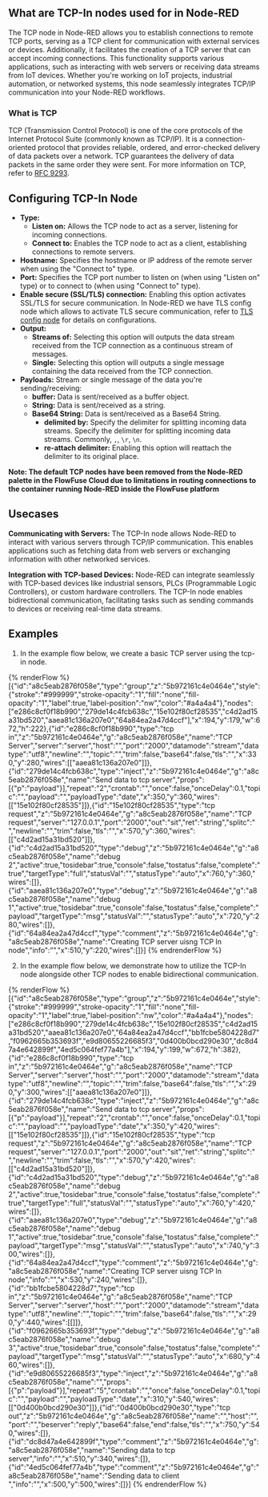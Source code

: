 ## What are TCP-In nodes used for in Node-RED

The TCP node in Node-RED allows you to establish connections to remote TCP ports, serving as a TCP client for communication with external services or devices. Additionally, it facilitates the creation of a TCP server that can accept incoming connections. This functionality supports various applications, such as interacting with web servers or receiving data streams from IoT devices. Whether you're working on IoT projects, industrial automation, or networked systems, this node seamlessly integrates TCP/IP communication into your Node-RED workflows.

### What is TCP

TCP (Transmission Control Protocol) is one of the core protocols of the Internet Protocol Suite (commonly known as TCP/IP). It is a connection-oriented protocol that provides reliable, ordered, and error-checked delivery of data packets over a network. TCP guarantees the delivery of data packets in the same order they were sent. For more information on TCP, refer to [RFC 9293](https://www.ietf.org/rfc/rfc9293.html).

## Configuring TCP-In Node

- **Type:**
    - **Listen on:** Allows the TCP node to act as a server, listening for incoming connections.
    - **Connect to:** Enables the TCP node to act as a client, establishing connections to remote servers.
- **Hostname:** Specifies the hostname or IP address of the remote server when using the "Connect to" type.
- **Port:** Specifies the TCP port number to listen on (when using "Listen on" type) or to connect to (when using "Connect to" type).
- **Enable secure (SSL/TLS) connection:** Enabling this option activates SSL/TLS for secure communication. In Node-RED we have TLS config node which allows to activate TLS secure communication, refer to [TLS config node](/node-red/core-nodes/tls/) for details on configurations.
- **Output:**
    - **Streams of:** Selecting this option will outputs the data stream received from the TCP connection as a continuous stream of messages.
    - **Single:** Selecting this option will outputs a single message containing the data received from the TCP connection.
- **Payloads:**  Stream or single message of the data you're sending/receiving:
    - **buffer:** Data is sent/received as a buffer object.
    - **String:** Data is sent/received as a string.
    - **Base64 String:** Data is sent/received as a Base64 String.
        - **delimited by:** Specify the delimiter for splitting incoming data streams. Specify the delimiter for splitting incoming data streams. Commonly, `,`, `\r`, `\n`.
        - **re-attach delimiter:** Enabling this option will reattach the delimiter to its original place.

**Note: The default TCP nodes have been removed from the Node-RED palette in the FlowFuse Cloud due to limitations in routing connections to the container running Node-RED inside the FlowFuse platform**

## Usecases

**Communicating with Servers:** The TCP-In node allows Node-RED to interact with various servers through TCP/IP communication. This enables applications such as fetching data from web servers or exchanging information with other networked services.

**Integration with TCP-based Devices:** Node-RED can integrate seamlessly with TCP-based devices like industrial sensors, PLCs (Programmable Logic Controllers), or custom hardware controllers. The TCP-In node enables bidirectional communication, facilitating tasks such as sending commands to devices or receiving real-time data streams.

## Examples 

1. In the example flow below, we create a basic TCP server using the tcp-in node.

{% renderFlow %}
[{"id":"a8c5eab2876f058e","type":"group","z":"5b972161c4e0464e","style":{"stroke":"#999999","stroke-opacity":"1","fill":"none","fill-opacity":"1","label":true,"label-position":"nw","color":"#a4a4a4"},"nodes":["e286c8cf0f18b990","279de14c4fcb638c","15e102f80cf28535","c4d2ad15a31bd520","aaea81c136a207e0","64a84ea2a47d4ccf"],"x":194,"y":179,"w":672,"h":222},{"id":"e286c8cf0f18b990","type":"tcp in","z":"5b972161c4e0464e","g":"a8c5eab2876f058e","name":"TCP Server","server":"server","host":"","port":"2000","datamode":"stream","datatype":"utf8","newline":"","topic":"","trim":false,"base64":false,"tls":"","x":330,"y":280,"wires":[["aaea81c136a207e0"]]},{"id":"279de14c4fcb638c","type":"inject","z":"5b972161c4e0464e","g":"a8c5eab2876f058e","name":"Send data to tcp server","props":[{"p":"payload"}],"repeat":"2","crontab":"","once":false,"onceDelay":0.1,"topic":"","payload":"","payloadType":"date","x":350,"y":360,"wires":[["15e102f80cf28535"]]},{"id":"15e102f80cf28535","type":"tcp request","z":"5b972161c4e0464e","g":"a8c5eab2876f058e","name":"TCP request","server":"127.0.0.1","port":"2000","out":"sit","ret":"string","splitc":" ","newline":"","trim":false,"tls":"","x":570,"y":360,"wires":[["c4d2ad15a31bd520"]]},{"id":"c4d2ad15a31bd520","type":"debug","z":"5b972161c4e0464e","g":"a8c5eab2876f058e","name":"debug 2","active":true,"tosidebar":true,"console":false,"tostatus":false,"complete":"true","targetType":"full","statusVal":"","statusType":"auto","x":760,"y":360,"wires":[]},{"id":"aaea81c136a207e0","type":"debug","z":"5b972161c4e0464e","g":"a8c5eab2876f058e","name":"debug 1","active":true,"tosidebar":true,"console":false,"tostatus":false,"complete":"payload","targetType":"msg","statusVal":"","statusType":"auto","x":720,"y":280,"wires":[]},{"id":"64a84ea2a47d4ccf","type":"comment","z":"5b972161c4e0464e","g":"a8c5eab2876f058e","name":"Creating TCP server uisng TCP In node","info":"","x":510,"y":220,"wires":[]}]
{% endrenderFlow %}

2. In the example flow below, we demonstrate how to utilize the TCP-In node alongside other TCP nodes to enable bidirectional communication.

{% renderFlow %}
[{"id":"a8c5eab2876f058e","type":"group","z":"5b972161c4e0464e","style":{"stroke":"#999999","stroke-opacity":"1","fill":"none","fill-opacity":"1","label":true,"label-position":"nw","color":"#a4a4a4"},"nodes":["e286c8cf0f18b990","279de14c4fcb638c","15e102f80cf28535","c4d2ad15a31bd520","aaea81c136a207e0","64a84ea2a47d4ccf","bb1fcbe5804228d7","f0962665b353693f","e9d80655226685f3","0d400b0bcd290e30","dc8d47a4e642899f","4ed5c064fef77a4b"],"x":194,"y":199,"w":672,"h":382},{"id":"e286c8cf0f18b990","type":"tcp in","z":"5b972161c4e0464e","g":"a8c5eab2876f058e","name":"TCP Server","server":"server","host":"","port":"2000","datamode":"stream","datatype":"utf8","newline":"","topic":"","trim":false,"base64":false,"tls":"","x":290,"y":300,"wires":[["aaea81c136a207e0"]]},{"id":"279de14c4fcb638c","type":"inject","z":"5b972161c4e0464e","g":"a8c5eab2876f058e","name":"Send data to tcp server","props":[{"p":"payload"}],"repeat":"2","crontab":"","once":false,"onceDelay":0.1,"topic":"","payload":"","payloadType":"date","x":350,"y":420,"wires":[["15e102f80cf28535"]]},{"id":"15e102f80cf28535","type":"tcp request","z":"5b972161c4e0464e","g":"a8c5eab2876f058e","name":"TCP request","server":"127.0.0.1","port":"2000","out":"sit","ret":"string","splitc":" ","newline":"","trim":false,"tls":"","x":570,"y":420,"wires":[["c4d2ad15a31bd520"]]},{"id":"c4d2ad15a31bd520","type":"debug","z":"5b972161c4e0464e","g":"a8c5eab2876f058e","name":"debug 2","active":true,"tosidebar":true,"console":false,"tostatus":false,"complete":"true","targetType":"full","statusVal":"","statusType":"auto","x":760,"y":420,"wires":[]},{"id":"aaea81c136a207e0","type":"debug","z":"5b972161c4e0464e","g":"a8c5eab2876f058e","name":"debug 1","active":true,"tosidebar":true,"console":false,"tostatus":false,"complete":"payload","targetType":"msg","statusVal":"","statusType":"auto","x":740,"y":300,"wires":[]},{"id":"64a84ea2a47d4ccf","type":"comment","z":"5b972161c4e0464e","g":"a8c5eab2876f058e","name":"Creating TCP server uisng TCP In node","info":"","x":530,"y":240,"wires":[]},{"id":"bb1fcbe5804228d7","type":"tcp in","z":"5b972161c4e0464e","g":"a8c5eab2876f058e","name":"TCP Server","server":"server","host":"","port":"2000","datamode":"stream","datatype":"utf8","newline":"","topic":"","trim":false,"base64":false,"tls":"","x":290,"y":440,"wires":[[]]},{"id":"f0962665b353693f","type":"debug","z":"5b972161c4e0464e","g":"a8c5eab2876f058e","name":"debug 3","active":true,"tosidebar":true,"console":false,"tostatus":false,"complete":"payload","targetType":"msg","statusVal":"","statusType":"auto","x":680,"y":460,"wires":[]},{"id":"e9d80655226685f3","type":"inject","z":"5b972161c4e0464e","g":"a8c5eab2876f058e","name":"","props":[{"p":"payload"}],"repeat":"5","crontab":"","once":false,"onceDelay":0.1,"topic":"","payload":"","payloadType":"date","x":310,"y":540,"wires":[["0d400b0bcd290e30"]]},{"id":"0d400b0bcd290e30","type":"tcp out","z":"5b972161c4e0464e","g":"a8c5eab2876f058e","name":"","host":"","port":"","beserver":"reply","base64":false,"end":false,"tls":"","x":750,"y":540,"wires":[]},{"id":"dc8d47a4e642899f","type":"comment","z":"5b972161c4e0464e","g":"a8c5eab2876f058e","name":"Sending data to tcp server","info":"","x":510,"y":340,"wires":[]},{"id":"4ed5c064fef77a4b","type":"comment","z":"5b972161c4e0464e","g":"a8c5eab2876f058e","name":"Sending data to client ","info":"","x":500,"y":500,"wires":[]}]
{% endrenderFlow %}
